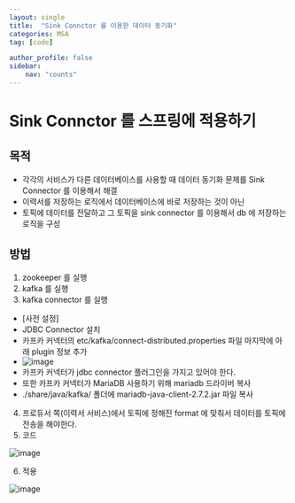 ```yaml
---
layout: single
title:  "Sink Connctor 를 이용한 데이터 동기화"
categories: MSA
tag: [code]

author_profile: false
sidebar:
    nav: "counts"
---
```


# Sink Connctor 를 스프링에 적용하기

## 목적

- 각각의 서비스가 다른 데이터베이스를 사용할 때 데이터 동기화 문제를 Sink Connector 를 이용해서 해결
- 이력서를 저장하는 로직에서 데이터베이스에 바로 저장하는 것이 아닌
- 토픽에 데이터를 전달하고 그 토픽을 sink connector 를 이용해서 db 에 저장하는 로직을 구성

## 방법

1. zookeeper 를 실행
2. kafka 를 실행
3. kafka connector 를 실행

  - [사전 설정]
  - JDBC Connector 설치
  - 카프카 커넥터의 etc/kafka/connect-distributed.properties 파일 마지막에 아래 plugin 정보 추가
  - ![image](https://user-images.githubusercontent.com/108928206/229086729-137473a6-cf2a-42c7-9f13-6d48955fa331.png)
  - 카프카 커넥터가 jdbc connector 플러그인을 가지고 있어야 한다.
  - 또한 카프카 커넥터가 MariaDB 사용하기 위해 mariadb 드라이버 복사
  - ./share/java/kafka/ 폴더에 mariadb-java-client-2.7.2.jar 파일 복사

4. 프로듀서 쪽(이력서 서비스)에서 토픽에 정해진 format 에 맞춰서 데이터를 토픽에 전송을 해야한다.
5. 코드

![image](https://user-images.githubusercontent.com/108928206/229087652-5d3e132d-ad17-4e92-83bf-491fe502bae9.png)

6. 적용

![image](https://user-images.githubusercontent.com/108928206/229087747-685d69f6-0787-4999-9bd2-4981ce21140c.png)


